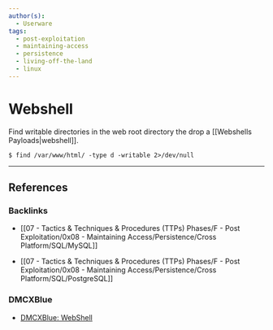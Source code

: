 ```yaml
---
author(s):
  - Userware
tags:
  - post-exploitation
  - maintaining-access
  - persistence
  - living-off-the-land
  - linux
---
```

# Webshell

Find writable directories in the web root directory the drop a [[Webshells Payloads|webshell]].

```
$ find /var/www/html/ -type d -writable 2>/dev/null
```

---
## References

### Backlinks

- [[07 - Tactics & Techniques & Procedures (TTPs) Phases/F - Post Exploitation/0x08 - Maintaining Access/Persistence/Cross Platform/SQL/MySQL]]

- [[07 - Tactics & Techniques & Procedures (TTPs) Phases/F - Post Exploitation/0x08 - Maintaining Access/Persistence/Cross Platform/SQL/PostgreSQL]]

### DMCXBlue

- [DMCXBlue: WebShell](https://dmcxblue.gitbook.io/red-team-notes-2-0/red-team-techniques/persistence/t1505-server-software-component/webshell)